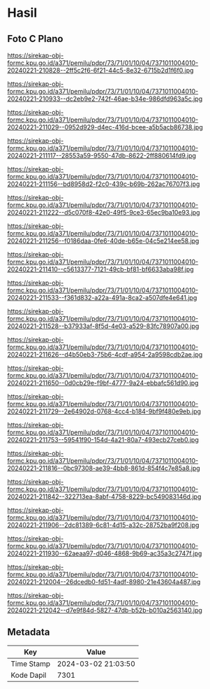 # Hasil

## Foto C Plano

https://sirekap-obj-formc.kpu.go.id/a371/pemilu/pdpr/73/71/01/10/04/7371011004010-20240221-210828--2ff5c2f6-6f21-44c5-8e32-6715b2d1f6f0.jpg

https://sirekap-obj-formc.kpu.go.id/a371/pemilu/pdpr/73/71/01/10/04/7371011004010-20240221-210933--dc2eb9e2-742f-46ae-b34e-986dfd963a5c.jpg

https://sirekap-obj-formc.kpu.go.id/a371/pemilu/pdpr/73/71/01/10/04/7371011004010-20240221-211029--0952d929-d4ec-416d-bcee-a5b5acb86738.jpg

https://sirekap-obj-formc.kpu.go.id/a371/pemilu/pdpr/73/71/01/10/04/7371011004010-20240221-211117--28553a59-9550-47db-8622-2ff880614fd9.jpg

https://sirekap-obj-formc.kpu.go.id/a371/pemilu/pdpr/73/71/01/10/04/7371011004010-20240221-211156--bd8958d2-f2c0-439c-b69b-262ac76707f3.jpg

https://sirekap-obj-formc.kpu.go.id/a371/pemilu/pdpr/73/71/01/10/04/7371011004010-20240221-211222--d5c070f8-42e0-49f5-9ce3-65ec9ba10e93.jpg

https://sirekap-obj-formc.kpu.go.id/a371/pemilu/pdpr/73/71/01/10/04/7371011004010-20240221-211256--f0186daa-0fe6-40de-b65e-04c5e214ee58.jpg

https://sirekap-obj-formc.kpu.go.id/a371/pemilu/pdpr/73/71/01/10/04/7371011004010-20240221-211410--c5613377-7121-49cb-bf81-bf6633aba98f.jpg

https://sirekap-obj-formc.kpu.go.id/a371/pemilu/pdpr/73/71/01/10/04/7371011004010-20240221-211533--f361d832-a22a-491a-8ca2-a507dfe4e641.jpg

https://sirekap-obj-formc.kpu.go.id/a371/pemilu/pdpr/73/71/01/10/04/7371011004010-20240221-211528--b37933af-8f5d-4e03-a529-83fc78907a00.jpg

https://sirekap-obj-formc.kpu.go.id/a371/pemilu/pdpr/73/71/01/10/04/7371011004010-20240221-211626--d4b50eb3-75b6-4cdf-a954-2a9598cdb2ae.jpg

https://sirekap-obj-formc.kpu.go.id/a371/pemilu/pdpr/73/71/01/10/04/7371011004010-20240221-211650--0d0cb29e-f9bf-4777-9a24-ebbafc561d90.jpg

https://sirekap-obj-formc.kpu.go.id/a371/pemilu/pdpr/73/71/01/10/04/7371011004010-20240221-211729--2e64902d-0768-4cc4-b184-9bf9f480e9eb.jpg

https://sirekap-obj-formc.kpu.go.id/a371/pemilu/pdpr/73/71/01/10/04/7371011004010-20240221-211753--59541f90-154d-4a21-80a7-493ecb27ceb0.jpg

https://sirekap-obj-formc.kpu.go.id/a371/pemilu/pdpr/73/71/01/10/04/7371011004010-20240221-211816--0bc97308-ae39-4bb8-861d-854f4c7e85a8.jpg

https://sirekap-obj-formc.kpu.go.id/a371/pemilu/pdpr/73/71/01/10/04/7371011004010-20240221-211842--322713ea-8abf-4758-8229-bc549083146d.jpg

https://sirekap-obj-formc.kpu.go.id/a371/pemilu/pdpr/73/71/01/10/04/7371011004010-20240221-211906--2dc81389-6c81-4d15-a32c-28752ba9f208.jpg

https://sirekap-obj-formc.kpu.go.id/a371/pemilu/pdpr/73/71/01/10/04/7371011004010-20240221-211930--62aeaa97-d046-4868-9b69-ac35a3c2747f.jpg

https://sirekap-obj-formc.kpu.go.id/a371/pemilu/pdpr/73/71/01/10/04/7371011004010-20240221-212004--26dcedb0-fd51-4adf-8980-21e43604a487.jpg

https://sirekap-obj-formc.kpu.go.id/a371/pemilu/pdpr/73/71/01/10/04/7371011004010-20240221-212042--d7e9f84d-5827-47db-b52b-b010a2563140.jpg


## Metadata

| Key        | Value               |
| ---------- | ------------------- |
| Time Stamp | 2024-03-02 21:03:50 |
| Kode Dapil | 7301                |



